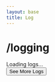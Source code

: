 ```yaml
---
layout: base
title: Log
---
```


# /logging

<div class="log-container-wrapper">
    <div id="loading-logs">Loading logs...</div>
    <div id="log-entries"></div>
    <button id="see-more-logs">See More Logs</button>
</div>

<script>
    // Initialize the log loader when the page loads
    document.addEventListener('DOMContentLoaded', function() {
        initializeLogLoader();
    });
</script> 